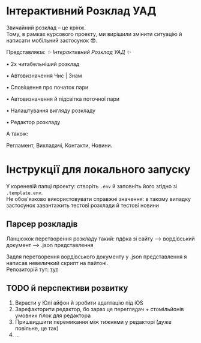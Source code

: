 # Інтерактивний Розклад УАД

Звичайний розклад – це крінж.<br>
Тому, в рамках курсового проекту, ми вирішили змінити ситуацію й написати мобільний застосунок 😎.

Представляєм:
*✨ Інтерактивний Розклад УАД ✨*

• 2х читабельніший розклад

• Автовизначення Чис | Знам

• Сповіщення про початок пари

• Автовизначення й підсвітка поточної пари

• Налаштування вигляду розкладу

• Редактор розкладу 

А також:

Регламент, Викладачі, Контакти, Новини.

# Інструкції для локального запуску
У кореневій папці проекту: створіть `.env` й заповніть його згідно зі `.template.env`.<br>Не обов'язково використовувати справжні значення: в такому випадку застосунок завантажить тестові розклади й тестові новини

## Парсер розкладів
Ланцюжок перетворення розкладу такий: пдфка зі сайту --> вордівський документ --> .json представлення

Задля перетворення вордівського документу у .json представлення я написав невеличкий скрипт на пайтоні. <br>
Репозиторій тут: [тут](https://github.com/Seagullie/ParseSchedules)

## TODO й перспективи розвитку
1. Вкрасти у Юлі айфон й зробити адаптацію під iOS
2. Зарефакторити редактор, бо зараз це переглядач + стомільйонів умовних гілок для редактора
3. Пришвидшити перемикання між тижнями у редакторі (дуже повільне, це так)
4. ...

